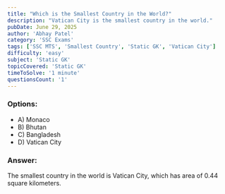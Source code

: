 ```yaml
---
title: "Which is the Smallest Country in the World?"
description: "Vatican City is the smallest country in the world."
pubDate: June 29, 2025
author: 'Abhay Patel'
category: 'SSC Exams'
tags: ['SSC MTS', 'Smallest Country', 'Static GK', 'Vatican City']
difficulty: 'easy'
subject: 'Static GK'
topicCovered: 'Static GK'
timeToSolve: '1 minute'
questionsCount: '1'
---
```


### Options:
- A) Monaco
- B) Bhutan
- C) Bangladesh 
- D) Vatican City

### Answer:
The smallest country in the world is Vatican City, which has area of 0.44 square kilometers.
